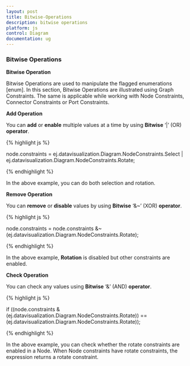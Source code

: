 ```yaml
---
layout: post
title: Bitwise-Operations
description: bitwise operations
platform: js
control: Diagram
documentation: ug
---
```


### Bitwise Operations

**Bitwise Operation**

Bitwise Operations are used to manipulate the flagged enumerations [enum]. In this section, Bitwise Operations are illustrated using Graph Constraints. The same is applicable while working with Node Constraints, Connector Constraints or Port Constraints.

**Add Operation**

You can **add** or **enable** multiple values at a time by using **Bitwise** ‘|’ (OR) **operator**.

{% highlight js %}

node.constraints = ej.datavisualization.Diagram.NodeConstraints.Select | ej.datavisualization.Diagram.NodeConstraints.Rotate;

{% endhighlight %}

In the above example, you can do both selection and rotation.

**Remove Operation**

You can **remove** or **disable** values by using **Bitwise** ‘&~’ (XOR) **operator**.

{% highlight js %}

node.constraints = node.constraints &~ (ej.datavisualization.Diagram.NodeConstraints.Rotate);

{% endhighlight %}

In the above example, **Rotation** is disabled but other constraints are enabled.

**Check Operation** 

You can check any values using **Bitwise** ‘&’ (AND) **operator**.

{% highlight js %}

if ((node.constraints & (ej.datavisualization.Diagram.NodeConstraints.Rotate)) == (ej.datavisualization.Diagram.NodeConstraints.Rotate));

{% endhighlight %}

In the above example, you can check whether the rotate constraints are enabled in a Node. When Node constraints have rotate constraints, the expression returns a rotate constraint.
